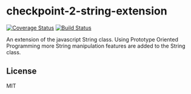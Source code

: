 # checkpoint-2-string-extension
[![Coverage Status](https://coveralls.io/repos/github/andela-aolaniran/checkpoint-2-string-extension/badge.png?branch=develop)](https://coveralls.io/github/andela-aolaniran/checkpoint-2-string-extension?branch=develop) [![Build Status](https://travis-ci.org/andela-aolaniran/checkpoint-2-string-extension.png?branch=develop)](https://travis-ci.org/andela-aolaniran/checkpoint-2-string-extension)

An extension of the javascript String class. Using Prototype Oriented Programming more String manipulation features
are added to the String class.

License
----

MIT